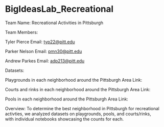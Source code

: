 # BigIdeasLab_Recreational
Team Name: Recreational Activities in Pittsburgh

Team Members:

Tyler Pierce 
Email: typ22@pitt.edu 

Parker Nelson 
Email: pmn30@pitt.edu

Andrew Parkes 
Email: adp213@pitt.edu

Datasets:

Playgrounds in each neighborhood around the Pittsburgh Area
Link: 

Courts and rinks in each neighborhood around the Pittsburgh Area
Link: 

Pools in each neighborhood around the Pittsburgh Area
Link: 

Overview:
To determine the best neighborhood in Pittsburgh for recreational activties, we analyzed datasets on playgrounds, pools, and courts/rinks, with individual notebooks showcasing the counts for each.
